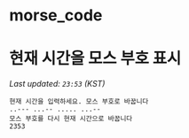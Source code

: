 # morse_code
# 현재 시간을 모스 부호 표시
<!-- MORSE_TIME_START -->
_Last updated: `23:53` (KST)_

```
현재 시간을 입력하세요. 모스 부호로 바꿉니다
..--- ...-- ..... ...--
모스 부호를 다시 현재 시간으로 바꿉니다
2353
```
<!-- MORSE_TIME_END -->
